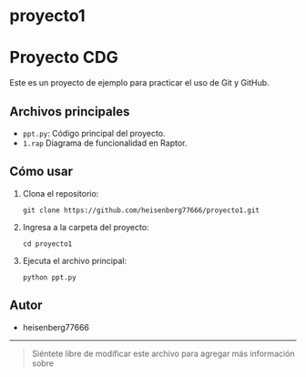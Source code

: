 # proyecto1
# Proyecto CDG

Este es un proyecto de ejemplo para practicar el uso de Git y GitHub.

## Archivos principales

- `ppt.py`: Código principal del proyecto.
- `1.rap` Diagrama de funcionalidad en Raptor.

## Cómo usar

1. Clona el repositorio:
   ```
   git clone https://github.com/heisenberg77666/proyecto1.git
   ```
2. Ingresa a la carpeta del proyecto:
   ```
   cd proyecto1
   ```
3. Ejecuta el archivo principal:
   ```
   python ppt.py
   ```

## Autor

- heisenberg77666

---

> Siéntete libre de modificar este archivo para agregar más información sobre
